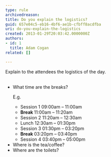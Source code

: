 ```yaml
---
type: rule
archivedreason: 
title: Do you explain the logistics?
guid: 657e04c5-eb16-4bf6-ae1b-cfbff8acdfba
uri: do-you-explain-the-logistics
created: 2013-01-29T20:03:42.0000000Z
authors:
- id: 1
  title: Adam Cogan
related: []

---
```



Explain to the attendees the logistics of the day.
<br><excerpt class='endintro'></excerpt><br>
<ul><li>What time are the breaks?<br>
<p>E.g.</p><ul><li>Session 1             09&#58;00am – 11&#58;00am</li><li><strong>Break                    </strong>11&#58;00am – 11&#58;20am</li><li>Session 2             11&#58;20am – 12&#58;30am</li><li>Lunch                    12&#58;30am – 01&#58;30pm</li><li>Session 3             01&#58;30pm – 03&#58;20pm</li><li><strong>Break                    </strong>03&#58;20pm – 03&#58;40pm</li><li>Session 4             03&#58;40pm – 05&#58;00pm</li></ul></li><li>Where is the tea/coffee?</li><li>Where are the toilets?</li></ul>



